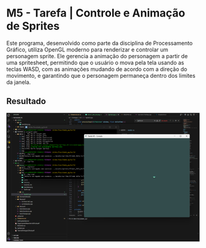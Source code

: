 # M5 - Tarefa | Controle e Animação de Sprites


Este programa, desenvolvido como parte da disciplina de Processamento Gráfico, utiliza OpenGL moderno para renderizar e controlar um personagem sprite. Ele gerencia a animação do personagem a partir de uma spritesheet, permitindo que o usuário o mova pela tela usando as teclas WASD, com as animações mudando de acordo com a direção do movimento, e garantindo que o personagem permaneça dentro dos limites da janela.

## Resultado


![alt text](image.png)